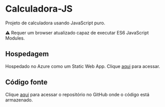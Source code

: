 # Calculadora-JS
Projeto de calculadora usando JavaScript puro.

⚠ Requer um browser atualizado capaz de executar ES6 JavaScript Modules.

## Hospedagem
Hospedado no Azure como um Static Web App. Clique [aqui](https://ambitious-beach-0490bfc0f.azurestaticapps.net) para acessar.

## Código fonte
Clique [aqui](https://github.com/gspolima/Calculadora-JS) para acessar o repositório no GitHub onde o código está armazenado.
